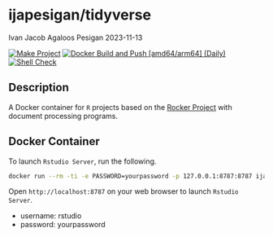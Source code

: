 ijapesigan/tidyverse
================
Ivan Jacob Agaloos Pesigan
2023-11-13

<!-- README.md is generated from .setup/readme/README.Rmd. Please edit that file -->
<!-- badges: start -->

[![Make
Project](https://github.com/ijapesigan/docker-tidyverse/actions/workflows/make.yml/badge.svg)](https://github.com/ijapesigan/docker-tidyverse/actions/workflows/make.yml)
[![Docker Build and Push \[amd64/arm64\]
(Daily)](https://github.com/ijapesigan/docker-tidyverse/actions/workflows/docker-build-push-daily-amd64-arm64.yml/badge.svg)](https://github.com/ijapesigan/docker-tidyverse/actions/workflows/docker-build-push-daily-amd64-arm64.yml)
[![Shell
Check](https://github.com/ijapesigan/docker-tidyverse/actions/workflows/shellcheck.yml/badge.svg)](https://github.com/ijapesigan/docker-tidyverse/actions/workflows/shellcheck.yml)
<!-- badges: end -->

## Description

A Docker container for `R` projects based on the [Rocker
Project](https://rocker-project.org/) with document processing programs.

## Docker Container

To launch `Rstudio Server`, run the following.

``` bash
docker run --rm -ti -e PASSWORD=yourpassword -p 127.0.0.1:8787:8787 ijapesigan/tidyverse
```

Open `http://localhost:8787` on your web browser to launch
`Rstudio Server`.

- username: rstudio
- password: yourpassword
